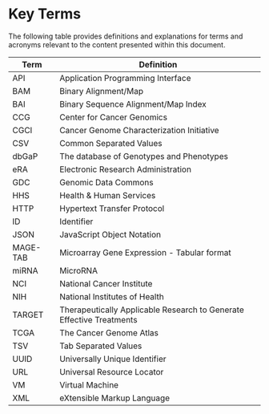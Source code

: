 # Key Terms

The following table provides definitions and explanations for terms and acronyms relevant to the content presented within this document.

| Term | Definition |
| --- | --- |
| API| Application Programming Interface|
| BAM | Binary Alignment/Map|
| BAI | Binary Sequence Alignment/Map Index |
| CCG| Center for Cancer Genomics |
| CGCI | Cancer Genome Characterization Initiative |
| CSV | Common Separated Values |
| dbGaP | The database of Genotypes and Phenotypes |
| eRA | Electronic Research Administration |
| GDC | Genomic Data Commons |
| HHS | Health & Human Services |
| HTTP | Hypertext Transfer Protocol |
| ID | Identifier |
| JSON | JavaScript Object Notation |
| MAGE-TAB | Microarray Gene Expression - Tabular format |
| miRNA | MicroRNA |
| NCI | National Cancer Institute |
| NIH | National Institutes of Health |
| TARGET | Therapeutically Applicable Research to Generate Effective Treatments |
| TCGA | The Cancer Genome Atlas |
| TSV | Tab Separated Values |
| UUID | Universally Unique Identifier |
| URL | Universal Resource Locator |
| VM | Virtual Machine |
| XML | eXtensible Markup Language |
